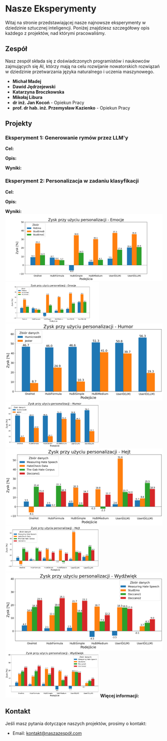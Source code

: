 # Nasze Eksperymenty

Witaj na stronie przedstawiającej nasze najnowsze eksperymenty w dziedzinie sztucznej inteligencji. Poniżej znajdziesz szczegółowy opis każdego z projektów, nad którymi pracowaliśmy.

## Zespół

Nasz zespół składa się z doświadczonych programistów i naukowców zajmujących się AI, którzy mają na celu rozwijanie nowatorskich rozwiązań w dziedzinie przetwarzania języka naturalnego i uczenia maszynowego.

- **Michał Madej** 
- **Dawid Jędrzejewski** 
- **Katarzyna Broczkowska**
- **Mikołaj Libura**
- **dr inż. Jan Kocoń** - Opiekun Pracy
- **prof. dr hab. inż. Przemysław Kazienko** - Opiekun Pracy

## Projekty

### Eksperyment 1: Generowanie rymów przez LLM'y 

**Cel:** 

**Opis:** 

**Wyniki:**

### Eksperyment 2: Personalizacja w zadaniu klasyfikacji

**Cel:** 

**Opis:** 

**Wyniki:** 
![Wykres_zysku emocji](Photos/Dawid.png)
<img src="Photos/Dawid.png" alt="Wykres_zysku emocji" style="width: 300px; height: auto;">
![Wykres_zysku humoru](Photos/Michal.png)
<img src="Photos/Michal.png" alt="Wykres_zysku humoru" style="width: 300px; height: auto;">
![Wykres_zysku hejtu](Photos/Kasia.png)
<img src="Photos/Kasia.png" alt="Wykres_zysku hejtu" style="width: 300px; height: auto;">
![Wykres_wydźwięku](Photos/Miki.png)
<img src="Photos/Miki.png" alt="Wykres_wydźwięku" style="width: 300px; height: auto;">
**Więcej informacji:**

## Kontakt

Jeśli masz pytania dotyczące naszych projektów, prosimy o kontakt:

- Email: [kontakt@naszazespół.com](mailto:kontakt@naszazespół.com)
